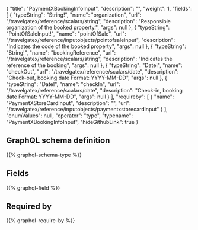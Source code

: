 {
  "title": "PaymentXBookingInfoInput",
  "description": "",
  "weight": 1,
  "fields": [
    {
      "typeString": "String!",
      "name": "organization",
      "url": "/travelgatex/reference/scalars/string",
      "description": "Responsible organization of the booked property.",
      "args": null
    },
    {
      "typeString": "PointOfSaleInput!",
      "name": "pointOfSale",
      "url": "/travelgatex/reference/inputobjects/pointofsaleinput",
      "description": "Indicates the code of the booked property",
      "args": null
    },
    {
      "typeString": "String!",
      "name": "bookingReference",
      "url": "/travelgatex/reference/scalars/string",
      "description": "Indicates the reference of the booking",
      "args": null
    },
    {
      "typeString": "Date!",
      "name": "checkOut",
      "url": "/travelgatex/reference/scalars/date",
      "description": "Check-out, booking date Format: YYYY-MM-DD",
      "args": null
    },
    {
      "typeString": "Date!",
      "name": "checkIn",
      "url": "/travelgatex/reference/scalars/date",
      "description": "Check-in, booking date Format: YYYY-MM-DD",
      "args": null
    }
  ],
  "requireby": [
    {
      "name": "PaymentXStoreCardInput",
      "description": "",
      "url": "/travelgatex/reference/inputobjects/paymentxstorecardinput"
    }
  ],
  "enumValues": null,
  "operator": "type",
  "typename": "PaymentXBookingInfoInput",
  "hideGithubLink": true
}
## GraphQL schema definition

{{% graphql-schema-type %}}

## Fields

{{% graphql-field %}}

## Required by

{{% graphql-require-by %}}
